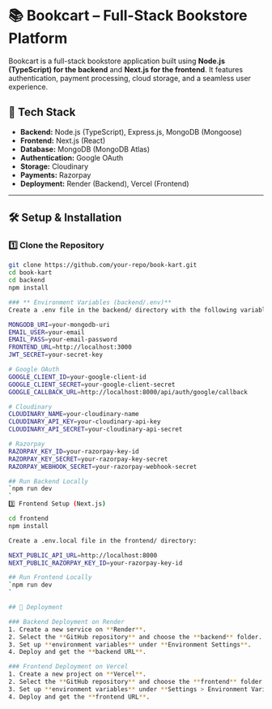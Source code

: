 # 📚 Bookcart – Full-Stack Bookstore Platform

Bookcart is a full-stack bookstore application built using **Node.js (TypeScript) for the backend** and **Next.js for the frontend**. It features authentication, payment processing, cloud storage, and a seamless user experience.

## 🚀 Tech Stack
- **Backend:** Node.js (TypeScript), Express.js, MongoDB (Mongoose)
- **Frontend:** Next.js (React)
- **Database:** MongoDB (MongoDB Atlas)
- **Authentication:** Google OAuth
- **Storage:** Cloudinary
- **Payments:** Razorpay
- **Deployment:** Render (Backend), Vercel (Frontend)

---

## 🛠 Setup & Installation

### **1️⃣ Clone the Repository**
```sh
git clone https://github.com/your-repo/book-kart.git
cd book-kart
cd backend
npm install

### ** Environment Variables (backend/.env)**
Create a .env file in the backend/ directory with the following variables:

MONGODB_URI=your-mongodb-uri
EMAIL_USER=your-email
EMAIL_PASS=your-email-password
FRONTEND_URL=http://localhost:3000
JWT_SECRET=your-secret-key

# Google OAuth
GOOGLE_CLIENT_ID=your-google-client-id
GOOGLE_CLIENT_SECRET=your-google-client-secret
GOOGLE_CALLBACK_URL=http://localhost:8000/api/auth/google/callback

# Cloudinary
CLOUDINARY_NAME=your-cloudinary-name
CLOUDINARY_API_KEY=your-cloudinary-api-key
CLOUDINARY_API_SECRET=your-cloudinary-api-secret

# Razorpay
RAZORPAY_KEY_ID=your-razorpay-key-id
RAZORPAY_KEY_SECRET=your-razorpay-key-secret
RAZORPAY_WEBHOOK_SECRET=your-razorpay-webhook-secret

## Run Backend Locally
`npm run dev
`
3️⃣ Frontend Setup (Next.js)

cd frontend
npm install

Create a .env.local file in the frontend/ directory:

NEXT_PUBLIC_API_URL=http://localhost:8000
NEXT_PUBLIC_RAZORPAY_KEY_ID=your-razorpay-key-id

## Run Frontend Locally
`npm run dev
`

## 🚀 Deployment

### Backend Deployment on Render
1. Create a new service on **Render**.
2. Select the **GitHub repository** and choose the **backend** folder.
3. Set up **environment variables** under **Environment Settings**.
4. Deploy and get the **backend URL**.

### Frontend Deployment on Vercel
1. Create a new project on **Vercel**.
2. Select the **GitHub repository** and choose the **frontend** folder.
3. Set up **environment variables** under **Settings > Environment Variables**.
4. Deploy and get the **frontend URL**.







